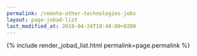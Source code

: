 ```yaml
---
permalink: /remote-other-technologies-jobs
layout: page-jobad-list
last_modified_at: 2019-04-24T18:48:00+0200
---
```

{% include render_jobad_list.html permalink=page.permalink %}
